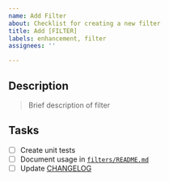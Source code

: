 ```yaml
---
name: Add Filter
about: Checklist for creating a new filter
title: Add [FILTER]
labels: enhancement, filter
assignees: ''

---
```


## Description

> Brief description of filter

## Tasks

- [ ] Create unit tests
- [ ] Document usage in [`filters/README.md`](https://github.com/ashur/eleventy-toolkit/blob/main/src/filters/README.md)
- [ ] Update [CHANGELOG](https://github.com/ashur/eleventy-toolkit/blob/main/CHANGELOG.md)
